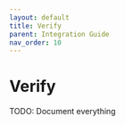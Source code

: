 ```yaml
---
layout: default
title: Verify
parent: Integration Guide
nav_order: 10
---
```


# Verify

TODO: Document everything

